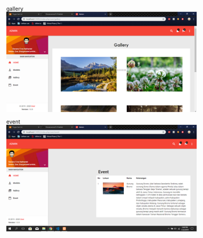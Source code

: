 gallery
![alt text](https://github.com/Devanoezra/CI-Praktek/blob/master/gallery.PNG)

event
![alt text](https://github.com/Devanoezra/CI-Praktek/blob/master/event.PNG)
